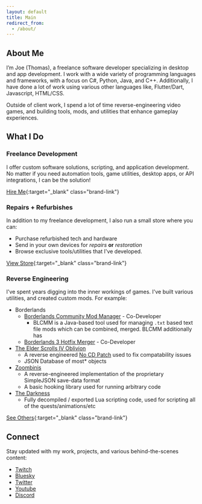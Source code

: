 ```yaml
---
layout: default
title: Main
redirect_from:
  - /about/
---
```


## About Me

I’m Joe (Thomas), a freelance software developer specializing in desktop and app development. I work with a wide variety of programming languages and frameworks, with a focus on C#, Python, Java, and C++. Additionally, I have done a lot of work using various other languages like, Flutter/Dart, Javascript, HTML/CSS.

Outside of client work, I spend a lot of time reverse-engineering video games, and building tools, mods, and utilities that enhance gameplay experiences.

## What I Do

### Freelance Development

I offer custom software solutions, scripting, and application development. No matter if you need automation tools, game utilities, desktop apps, or API integrations, I can be the solution!


[Hire Me](https://www.upwork.com/freelancers/~01e3ea59629eed8250){:target="_blank" class="brand-link"}

### Repairs + Refurbishes
In addition to my freelance development, I also run a small store where you can:
- Purchase refurbished tech and hardware
- Send in your own devices for *repairs* **or** *restoration*
- Browse exclusive tools/utilities that I've developed.

[View Store](https://store.fdh.one){:target="_blank" class="brand-link"}


### Reverse Engineering

I've spent years digging into the inner workings of games. I've built various utilities, and created custom mods. For example:
- Borderlands
	* [Borderlands Community Mod Manager](https://www.youtube.com/watch?v=VkRgUqru3oU) - Co-Developer
		- BLCMM is a Java-based tool used for managing `.txt` based text file mods which can be combined, merged. BLCMM additionally has 
	* [Borderlands 3 Hotfix Merger](https://www.youtube.com/watch?v=KYgUzKomXrk) - Co-Developer
- [The Elder Scrolls IV Oblivion](/Oblivion)
	* A reverse engineered [No CD Patch](/Oblivion#no-cd-patch) used to fix compatability issues
	* JSON Database of most\* objects
- [Zoombinis](/Zoombinis)
	* A reverse-engineered implementation of the proprietary SimpleJSON save-data format
	* A basic hooking library used for running arbitrary code
- [The Darkness](/Darkness)
	* Fully decompiled / exported Lua scripting code, used for scripting all of the quests/animations/etc

[See Others](/gameInfo){:target="_blank" class="brand-link"}

## Connect

Stay updated with my work, projects, and various behind-the-scenes content:
- [Twitch](https://twitch.tv/FromDarkHell)
- [Bluesky](https://bsky.app/profile/fdh.one)
- [Twitter](https://twitter.com/FromDarkHell)
- [Youtube](https://www.youtube.com/@fromdarkhell7039)
- [Discord](https://discord.gg/S8FMqhc)